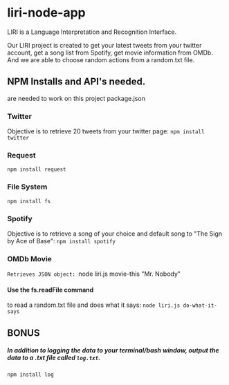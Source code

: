 # liri-node-app

LIRI is a Language Interpretation and Recognition Interface.

 Our LIRI project is created to get your latest tweets from your twitter account, get a song list from Spotify,
get movie information from OMDb. And we are able to choose random actions from a random.txt file.

## NPM Installs and API's needed.
are needed to work on this project
package.json

### Twitter
Objective is to retrieve 20 tweets from your twitter page:
`npm install twitter`

### Request
`npm install request`

### File System
`npm install fs`

### Spotify
Objective is to retrieve a song of your choice and 
default song to "The Sign by Ace of Base":
`npm install spotify`

### OMDb Movie 
`Retrieves JSON object:
`node liri.js movie-this "Mr. Nobody"

#### Use the fs.readFile command
 to read a random.txt file and does what it says:
`node liri.js do-what-it-says`

## BONUS ##
##### In addition to logging the data to your terminal/bash window, output the data to a .txt file called `log.txt`.
`npm install log`
